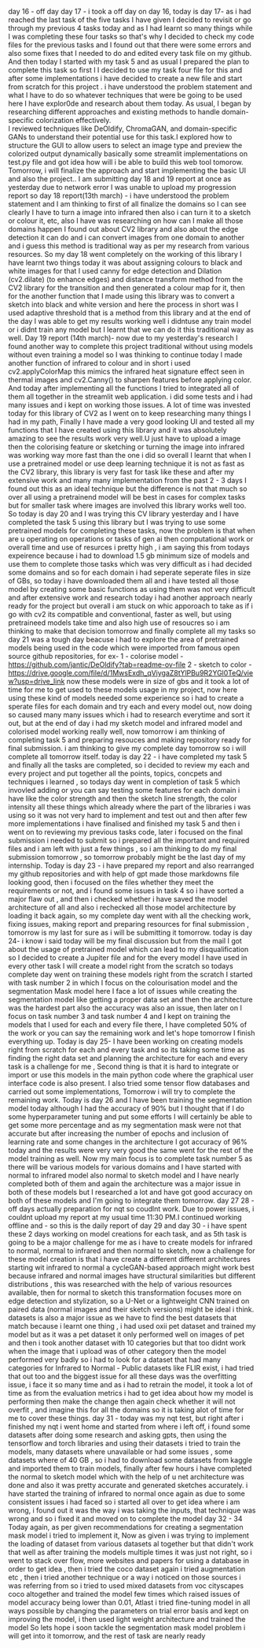 day 16 - off day 
day 17 - 
i took a off day on day 16, 
today is day 17- as i had reached the last task of the five tasks I have given I decided to revisit or go through my previous 4 tasks today and as I had learnt so many things while I was completing these four tasks so that's why I decided to check my code files for the previous tasks and I found out that there were some errors and also some fixes that I needed to do and edited every task file on my github.  
And then today I started with my task 5 and as usual I prepared the plan to complete this task so first I I decided to use my task four file for this and after some implementations i have decided to create a new file and start from scratch for this project . 
i have understood the problem statement and what I have to do so whatever techniques that were be going to be used here I have explor0de and research about them today. 
As usual, I began by researching different approaches and existing methods to handle domain-specific colorization effectively.  
I reviewed techniques like DeOldify, ChromaGAN, and domain-specific GANs to understand their potential use for this task.I explored how to structure the GUI to allow users to select an image type and preview the colorized output dynamically basically some streamlit implementations on test.py file and got idea how will i be able to build this web tool tomorow.
Tomorrow, i will finalize the approach and start implementing the basic UI and also the project.. 
I am submitting day 18 and 19 report at once as yesterday due to network error I was unable to upload my progression report so 
day 18 report(13th march) - i have understood the problem statement and I am thinking to first of all finalize the domains so I can see clearly I have to turn a image into infrared then also i can turn it to a sketch or colour it, etc, 
also I have was researching on how can I make all those domains happen I found out about CV2 library and also about the edge detection it can do and i can convert images from one domain to another and i guess this method is traditional way as per my research from various resources. 
So my day 18 went completely on the working of this library I have learnt two things today it was about assigning colours to black and white images for that I used canny for edge detection and Dilation (cv2.dilate) (to enhance edges) and distance transform method from the CV2 library for the transition and then generated a colour map for it, 
then for the another function that I made using this library was to convert a sketch into black and white version and here the process in short was I used adaptive threshold that is a method from this library and at the end of the day I was able to get my results working well i didntuse any train model or i didnt train any model but I learnt that we can do it this traditional way as well.
Day 19 report (14th march)-  now due to my yesterday's research I found another way to complete this project traditional without using models without even training a model so I was thinking to continue today I made another function of infrared to colour and in short i used cv2.applyColorMap this mimics the infrared heat signature effect seen in thermal images and cv2.Canny() to sharpen features before applying color. And today after implementing all the functions I tried to integrated all of them all together in the streamlit web application. 
i did some tests and i had many issues and i kept on working those issues. A lot of time was invested today for this library of CV2 as I went on to keep researching many things I had in my path, 
Finally I have made a very good looking UI and tested all my functions that I have created using this library and it was absolutely amazing to see the results work very well.U just have to upload a image then the colorising feature or sketching or turning the image into infrared was working way more fast than the one i did so overall I learnt that when I use a pretrained model or use deep learning technique it is not as fast as the CV2 library, this library is very fast for task like these and after my extensive work and many many implementation from the past 2 - 3 days I found out this as an ideal technique but the difference is not that much so over all using a pretrainend model will be best in cases for complex tasks but for smaller task where images are involved this library works well too.
So today is day 20 and I was trying this CV library yesterday and I have completed the task 5 using this library but I was trying to use some pretrained models for completing these tasks, now the problem is that when are u operating on operations or tasks of gen ai then computational work or overall time and use of resurces i pretty high , i am saying this from todays expeirence because i had to download 1.5 gb minimum size of models and use them to complete those tasks which was very difficult as i had decided some domains and so for each domain i had seperate seperate files in size of GBs, so today i have downloaded them all and i have tested all those model by creating some basic functions as using them was not very difficult and after extensive work and research today i had another approach nearly ready for the project but overall i am stuck on whic apporoach to take as if i go with cv2 its compatible and conventional, faster as well, but using pretraineed models take time and also high use of resoucres so i am thinking to make that decision tomorrow and finally complete all my tasks
so day 21 was a tough day beacuse i had to explore the area of pretrained models being used in the code which were imported from famous open source github repositories, for ex-
1 - colorise model - https://github.com/jantic/DeOldify?tab=readme-ov-file 
2 - sketch to color - https://drive.google.com/file/d/1MwsExdh_qViygaZ8tYlPBu9R2YGl0TeQ/view?usp=drive_link 
now these models were in size of gbs and it took a lot of time for me to get used to these models usage in my project, now here using these kind of models needed some experience so i had to create a sperate files for each domain and try each and every model out, now doing so caused many many issues which i had to research everytime and sort it out, but at the end of day i had my sketch model and infrared model and colorised model working really well, now tomorrow i am thinking of completing task 5 and preparing resouces and making repository ready for final submission. i am thinking to give my complete day tomorrow so i will complete all tomorrow itself.
today is day 22 - i have completed my task 5 and finally all the tasks are completed, so i decided to review my each and every project and put together all the points, topics, concpets and techniques i learned , so todays day went in completion of task 5 which invovled adding or you can say testing some features for each domain i have like the color strength and then the sketch line strength, the color intensity all these things which already where the part of the libraries i was using so it was not very hard to implement and test out and then after few more implementations i have finalised and finished my task 5 and then i went on to reviewing my previous tasks code, later i focused on the final submission i needed to submit so i prepared all the important and required files and i am left with just a few things , so i am thinking to do my final submission tomorrow , so tomorrow probably might be the last day of my internship.
Today is day 23 - i have prepared my report and also rearranged my github repositories and with help of gpt made those markdowns file looking good, then i focused on the files whether they meet the requirements or not, and i found some issues in task 4 so i have sorted a major flaw out , and then i checked whether i have saved the model architecture of all and also i rechecked all those model architecture by loading it back again, so my complete day went with all the checking work, fixing issues, making report and preparing resources for final submission , tomorrow is my last for sure as i will be submitting it tomorrow.
today is day 24- i know i said today will be my final discussion but from the mail I got about the usage of pretrained model which can lead to my disqualification so I decided to create a Jupiter file and for the every model I have used in every other task I will create a model right from the scratch so todays complete day went on training these models right from the scratch I started with task number 2 in which I focus on the colourisation model and the segmentation Mask model here I face a lot of issues while creating the segmentation model like getting a proper data set and then the architecture was the hardest part also the accuracy was also an issue, then later on I focus on task number 3 and task number 4 and I kept on training the models that I used for each and every file there, I have completed 50% of the work or you can say the remaining work and let's hope tomorrow I finish everything up.
Today is day 25- I have been working on creating models right from scratch for each and every task and so its taking some time as finding the right data set and planning the architecture for each and every task is a challenge for me ,
Second thing is that it is hard to integrate or import or use this models in the main python code where the graphical user interface code is also present. 
I also tried some tensor flow databases and carried out some implementations,
Tomorrow i will try to complete the remaining work.
Today is day 26 and I have been training the segmentation model today although I had the accuracy of 90% but I thought that if I do some hyperparameter tuning and put some efforts I will certainly be able to get some more percentage and as my segmentation mask were not that accurate but after increasing the number of epochs and inclusion of learning rate and some changes in the architecture I got accuracy of 96% today and the results were very very good the same went for the rest of the model training as well.
Now my main focus is to complete task number 5 as there will be various models for various domains and I have started with normal to infrared model also normal to sketch model and I have nearly completed both of them and again the architecture was a major issue in both of these models but I researched a lot and have got good accuracy on both of these models and I'm going to integrate them tomorrow.
day 27 28 - off days actually preparation for nqt so coudlnt work.
 Due to power issues, i couldnt upload my report at my usual time 11:30 PM.I continued working offline and -
so this is the daily report of day 29 and day 30 - 
i have spent these 2 days working on model creations for each task, and as 5th task is going to be a major challenge for me as i have to create models for infrared to normal, normal to infrared and then normal to sketch, now a challenge for these model creation is that i have create a different different architectures 
starting wit infrared to normal a cycleGAN-based approach might work best because infrared and normal images have structural similarities but different distributions , this was researched with the help of various resources available, 
then for normal to sketch this transformation focuses more on edge detection and stylization, so a U-Net or a lightweight CNN trained on paired data (normal images and their sketch versions) might be ideal i think. 
datasets is also a major issue as we have to find the best datasets that match because i learnt one thing , i had used oxii pet dataset and trained my model but as it was a pet dataset it only performed well on images of pet and then i took another dataset with 10 categories but that too didnt work when the image that i upload was of other category then the model performed very badly so i had to look for a dataset that had many categories 
for Infrared to Normal - Public datasets like FLIR exist, i had tried that out too
and the biggest issue for all these days was the overfitting issue, i face it so many time and as i had to retrain the model, it took a lot of time as from the evaluation metrics i had to get idea about how my model is performing then make the change then again check whether it will not overfit , and imagine this for all the domains so it is taking alot of time for me to cover these things.
day 31 - today was my nqt test, but right after i finished my nqt i went home and started from where i left off, i found some datasets after doing some research and asking gpts, then using the tensorflow and torch libraries and using their datasets i tried to train the models, many datasets where unavailable or had some issues , some datasets where of 40 GB , so i had to download some datasets from kaggle and imported them to train models, finally after few hours i have completed the normal to sketch model which with the help of u net architecture was done and also it was pretty accurate and generated sketches accurately. i have started the training of infrared to normal once again as due to some consistent issues i had faced so i started all over to get idea where i am wrong,
i found out it was the way i was taking the inputs, that technique was wrong and so i fixed it and moved on to complete the model
day 32 - 34
Today again, as per given recommendations for creating a segmentation mask model i tried to implement it,
Now as given i was trying to implement the loading of dataset from various datasets al together but that didn't work that well as after training the models multiple times it was just not right, so i went to stack over flow, more websites and papers for using a database in order to get idea , then i tried the coco dataset again i tried augmentation etc , then i tried another technique or a way i noticed on those sources i was referring from so i tried to used mixed datasets from voc cityscapes coco altogether and trained the model few times which raised issues of model accuracy being lower than 0.01,
Atlast i tried fine-tuning model in all ways possible by changing the parameters on trial error basis and kept on improving the model, i then used light weight architecture and trained the model
So lets hope i soon tackle the segmentation mask model problem i will get into it tomorrow, and the rest of task are nearly ready
